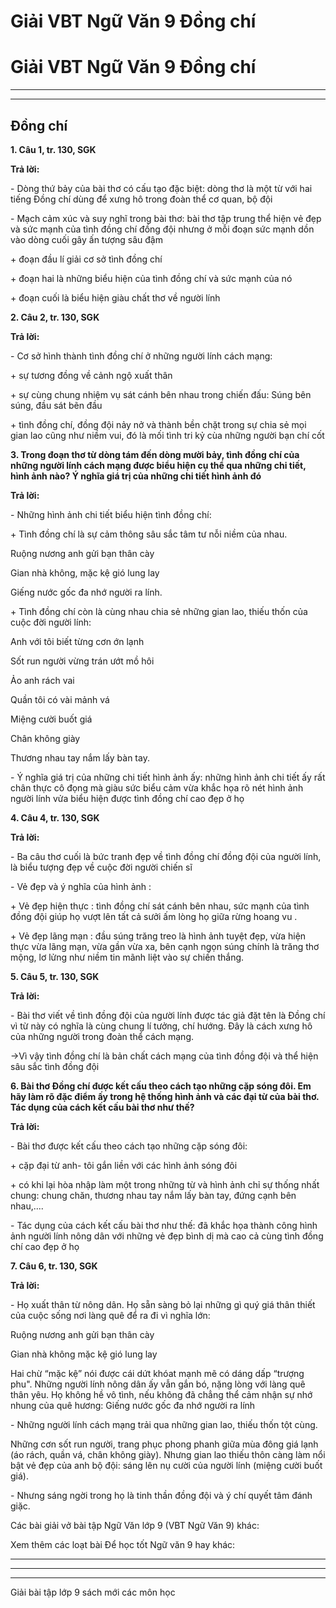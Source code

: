 # Giải VBT Ngữ Văn 9 Đồng chí

# Giải VBT Ngữ Văn 9 Đồng chí

* * *

* * *

## Đồng chí

**1\. Câu 1, tr. 130, SGK**

**Trả lời:**

\- Dòng thứ bảy của bài thơ có cấu tạo đặc biệt: dòng thơ là một từ với hai tiếng Đồng chí dùng để xưng hô trong đoàn thể cơ quan, bộ đội

\- Mạch cảm xúc và suy nghĩ trong bài thơ: bài thơ tập trung thể hiện vẻ đẹp và sức mạnh của tình đồng chí đồng đội nhưng ở mỗi đoạn sức mạnh dồn vào dòng cuối gây ấn tượng sâu đậm

\+ đoạn đầu lí giải cơ sở tình đồng chí

\+ đoạn hai là những biểu hiện của tình đồng chí và sức mạnh của nó

\+ đoạn cuối là biểu hiện giàu chất thơ về người lính

**2\. Câu 2, tr. 130, SGK**

**Trả lời:**

\- Cơ sở hình thành tình đồng chí ở những người lính cách mạng:

\+ sự tương đồng về cảnh ngộ xuất thân

\+ sự cùng chung nhiệm vụ sát cánh bên nhau trong chiến đấu: Súng bên súng, đầu sát bẽn đầu

\+ tình đồng chí, đồng đội nảy nở và thành bền chặt trong sự chia sẻ mọi gian lao cũng như niềm vui, đó là mối tình tri kỷ cùa những người bạn chí cốt

**3\. Trong đoạn thơ từ dòng tám đến dòng mười bảy, tình đồng chí của những người lính cách mạng được biểu hiện cụ thể qua những chi tiết, hình ảnh nào? Ý nghĩa giá trị của những chi tiết hình ảnh đó**

**Trả lời:**

\- Những hình ảnh chi tiết biểu hiện tình đồng chí:

\+ Tình đồng chí là sự cảm thông sâu sắc tâm tư nỗi niềm của nhau. 

Ruộng nương anh gửi bạn thân cày

Gian nhà không, mặc kệ gió lung lay

Giếng nước gốc đa nhớ người ra lính.

\+ Tình đồng chí còn là cùng nhau chia sẻ những gian lao, thiếu thốn của cuộc đời người lính:

Anh với tôi biết từng cơn ớn lạnh

Sốt run người vừng trán ướt mồ hôi

Ảo anh rách vai

Quần tôi có vài mảnh vá

Miệng cười buốt giá

Chân không giày

Thương nhau tay nắm lấy bàn tay.

\- Ý nghĩa giá trị của những chi tiết hình ảnh ấy: những hình ảnh chi tiết ấy rất chân thực cô đọng mà giàu sức biểu cảm vừa khắc họa rõ nét hình ảnh người lính vửa biểu hiện được tình đồng chí cao đẹp ở họ

**4\. Câu 4, tr. 130, SGK**

**Trả lời:**

\- Ba câu thơ cuối là bức tranh đẹp về tình đồng chí đồng đội của người lính, là biểu tượng đẹp về cuộc đời người chiến sĩ

\- Vẻ đẹp và ý nghĩa của hình ảnh :

\+ Vẻ đẹp hiện thực : tình đồng chí sát cánh bên nhau, sức mạnh của tình đồng đội giúp họ vượt lên tất cả sưởi ấm lòng họ giữa rừng hoang vu .

\+ Vẻ đẹp lãng mạn : đầu súng trăng treo là hình ảnh tuyệt đẹp, vừa hiện thực vừa lãng mạn, vừa gần vừa xa, bên cạnh ngọn súng chính là trăng thơ mộng, lơ lửng như niềm tin mãnh liệt vào sự chiến thắng.

**5\. Câu 5, tr. 130, SGK**

**Trả lời:**

\- Bài thơ viết về tình đồng đội của người lính được tác giả đặt tên là Đồng chí vì từ này có nghĩa là cùng chung lí tưởng, chí hướng. Đây là cách xưng hô của những người trong đoàn thể cách mạng. 

→Vì vậy tình đồng chí là bản chất cách mạng của tình đồng đội và thể hiện sâu sắc tình đồng đội

**6\. Bài thơ Đồng chí được kết cấu theo cách tạo những cặp sóng đôi. Em hãy làm rõ đặc điểm ấy trong hệ thống hình ảnh và các đại từ của bài thơ. Tác dụng của cách kết cấu bài thơ như thế?**

**Trả lời:**

\- Bài thơ được kết cấu theo cách tạo những cặp sóng đôi:

\+ cặp đại từ anh- tôi gắn liền với các hình ảnh sóng đôi

\+ có khi lại hòa nhập làm một trong những từ và hình ảnh chỉ sự thống nhất chung: chung chăn, thương nhau tay nắm lấy bàn tay, đứng cạnh bên nhau,....

\- Tác dụng của cách kết cấu bài thơ như thế: đã khắc họa thành công hình ảnh người lính nông dân với những vẻ đẹp bình dị mà cao cả cùng tình đồng chí cao đẹp ở họ

**7\. Câu 6, tr. 130, SGK**

**Trả lời:**

\- Họ xuất thân từ nông dân. Họ sẵn sàng bỏ lại những gì quý giá thân thiết của cuộc sống nơi làng quê để ra đi vì nghĩa lớn:

Ruộng nương anh gửi bạn thân cày 

Gian nhà không mặc kệ gió lung lay

Hai chừ “mặc kệ” nói được cái dứt khóat mạnh mẽ có dáng dấp “trượng phu". Những người lính nông dân ấy vẫn gắn bó, nặng lòng với làng quê thân yêu. Họ không hề vô tình, nếu không đã chẳng thể cảm nhận sự nhớ nhung của quê hương: Giếng nước gốc đa nhớ người ra lính

\- Những người lính cách mạng trải qua những gian lao, thiếu thốn tột cùng.

Những cơn sốt run người, trang phục phong phanh giữa mùa đông giá lạnh (áo rách, quần vá, chân không giày). Nhưng gian lao thiếu thôn càng làm nổi bật vẻ đẹp của anh bộ đội: sáng lên nụ cười của người lính (miệng cười buốt giá). 

\- Nhưng sáng ngời trong họ là tinh thần đồng đội và ý chí quyết tâm đánh giặc.

Các bài giải vở bài tập Ngữ Văn lớp 9 (VBT Ngữ Văn 9) khác:

Xem thêm các loạt bài Để học tốt Ngữ văn 9 hay khác:

* * *

* * *

* * *

Giải bài tập lớp 9 sách mới các môn học
